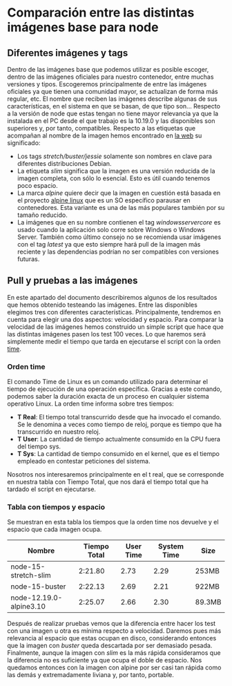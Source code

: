 # Comparación entre las distintas imágenes base para node

## Diferentes imágenes y tags

Dentro de las imágenes base que podemos utilizar es posible escoger, dentro de las imágenes oficiales para nuestro contenedor, entre muchas versiones y tipos. Escogeremos principalmente de entre las imágenes oficiales ya que tienen una comunidad mayor, se actualizan de forma más regular, etc. El nombre que reciben las imágenes describe algunas de sus características, en el sistema en que se basan, de que tipo son... Respecto a la versión de node que estas tengan no tiene mayor relevancia ya que la instalada en el PC desde el que trabajo es la 10.19.0 y las disponibles son superiores y, por tanto, compatibles. Respecto a las etiquetas que acompañan al nombre de la imagen hemos encontrado en [la web](https://medium.com/swlh/alpine-slim-stretch-buster-jessie-bullseye-bookworm-what-are-the-differences-in-docker-62171ed4531d) su significado:
- Los tags *stretch/buster/jessie* solamente son nombres en clave para diferentes distribuciones Debian.
- La etiqueta *slim* significa que la imagen es una versión reducida de la imagen completa, con sólo lo esencial. Esto es útil cuando tenemos poco espacio.
- La marca *alpine* quiere decir que la imagen en cuestión está basada en el proyecto [alpine linux](https://alpinelinux.org/) que es un SO específico parausar en contenedores. Esta variante es una  de las más populares también por su tamaño reducido.
- La imágenes que en su nombre contienen el tag *windowsservercore* es usado cuando la aplicación solo corre sobre Windows o Windows Server.
También como último consejo no se recomienda usar imágenes con el tag *latest* ya que esto siempre hará pull de la imagen más reciente y las dependencias podrían no ser compatibles con versiones futuras.  
    
 ## Pull y pruebas a las imágenes

En este apartado del documento describiremos algunos de los resultados que hemos obtenido testeando las imágenes. Entre las disponibles elegimos tres con diferentes características. Principalmente, tendremos en cuenta para elegir una dos aspectos: velocidad y espacio. Para comparar la velocidad de las imágenes hemos construido un simple script que hace que las distintas imágenes pasen los test 100 veces. Lo que haremos será simplemente medir el tiempo que tarda en ejecutarse el script con la orden [time](https://es.wikipedia.org/wiki/Time_(Unix)).

### Orden time
El comando Time de Linux es un comando utilizado para determinar el tiempo de ejecución de una operación específica. Gracias a este comando, podemos saber la duración exacta de un proceso en cualquier sistema operativo Linux.
La orden time informa sobre tres tiempos:

- **T Real**: El tiempo total transcurrido desde que ha invocado el comando. Se le denomina a veces como tiempo de reloj, porque es tiempo que ha transcurrido en nuestro reloj.
- **T User**: La cantidad de tiempo actualmente consumido en la CPU fuera del tiempo sys.
- **T Sys**: La cantidad de tiempo consumido en el kernel, que es el tiempo empleado en contestar peticiones del sistema.

Nosotros nos interesaremos principalmente en el t real, que se corresponde en nuestra tabla con Tiempo Total, que nos dará el tiempo total que ha tardado el script en ejecutarse.

### Tabla con tiempos y espacio

Se muestran en esta tabla los tiempos que la orden time nos devuelve y el espacio que cada imagen ocupa. 

| Nombre | Tiempo Total | User Time | System Time | Size |
|--------|--------|---------|---------|---------|
| node-15-stretch-slim | 2:21.80 | 2.73 | 2.29 | 253MB |
| node-15-buster | 2:22.13 | 2.69 | 2.21 | 922MB |
| node-12.19.0-alpine3.10 | 2:25.07 | 2.66 | 2.30 | 89.3MB |

Después de realizar pruebas vemos que la diferencia entre hacer los test con una imagen u otra es mínima respecto a velocidad. Daremos pues más relevancia al espacio que estas ocupan en disco, considerando entonces que la imagen con *buster* queda descartada por ser demasiado pesada. Finalmente, aunque la imagen con *slim* es la más rápida consideramos que la diferencia no es suficiente ya que ocupa el doble de espacio. Nos quedamos entonces con la imagen con alpine por ser casi tan rápida como las demás y extremadamente liviana y, por tanto, portable.